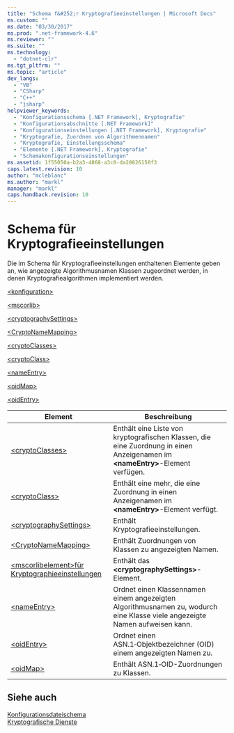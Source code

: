 ```yaml
---
title: "Schema f&#252;r Kryptografieeinstellungen | Microsoft Docs"
ms.custom: ""
ms.date: "03/30/2017"
ms.prod: ".net-framework-4.6"
ms.reviewer: ""
ms.suite: ""
ms.technology: 
  - "dotnet-clr"
ms.tgt_pltfrm: ""
ms.topic: "article"
dev_langs: 
  - "VB"
  - "CSharp"
  - "C++"
  - "jsharp"
helpviewer_keywords: 
  - "Konfigurationsschema [.NET Framework], Kryptografie"
  - "Konfigurationsabschnitte [.NET Framework]"
  - "Konfigurationseinstellungen [.NET Framework], Kryptografie"
  - "Kryptografie, Zuordnen von Algorithmennamen"
  - "Kryptografie, Einstellungsschema"
  - "Elemente [.NET Framework], Kryptografie"
  - "Schemakonfigurationseinstellungen"
ms.assetid: 1f55050a-b2a3-4868-a3c0-da20826150f3
caps.latest.revision: 10
author: "mcleblanc"
ms.author: "markl"
manager: "markl"
caps.handback.revision: 10
---
```

# Schema f&#252;r Kryptografieeinstellungen
Die im Schema für Kryptografieeinstellungen enthaltenen Elemente geben an, wie angezeigte Algorithmusnamen Klassen zugeordnet werden, in denen Kryptografiealgorithmen implementiert werden.  
  
 [\<konfiguration\>](../../../../../docs/framework/configure-apps/file-schema/configuration-element.md)  
  
 [\<mscorlib\>](../../../../../docs/framework/configure-apps/file-schema/cryptography/mscorlib-element-for-cryptography-settings.md)  
  
 [\<cryptographySettings\>](../../../../../docs/framework/configure-apps/file-schema/cryptography/cryptographysettings-element.md)  
  
 [\<CryptoNameMapping\>](../../../../../docs/framework/configure-apps/file-schema/cryptography/cryptonamemapping-element.md)  
  
 [\<cryptoClasses\>](../../../../../docs/framework/configure-apps/file-schema/cryptography/cryptoclasses-element.md)  
  
 [\<cryptoClass\>](../../../../../docs/framework/configure-apps/file-schema/cryptography/cryptoclass-element.md)  
  
 [\<nameEntry\>](../../../../../docs/framework/configure-apps/file-schema/cryptography/nameentry-element.md)  
  
 [\<oidMap\>](../../../../../docs/framework/configure-apps/file-schema/cryptography/oidmap-element.md)  
  
 [\<oidEntry\>](../../../../../docs/framework/configure-apps/file-schema/cryptography/oidentry-element.md)  
  
|Element|**Beschreibung**|  
|-------------|----------------------|  
|[\<cryptoClasses\>](../../../../../docs/framework/configure-apps/file-schema/cryptography/cryptoclasses-element.md)|Enthält eine Liste von kryptografischen Klassen, die eine Zuordnung in einen Anzeigenamen im **\<nameEntry\>**\-Element verfügen.|  
|[\<cryptoClass\>](../../../../../docs/framework/configure-apps/file-schema/cryptography/cryptoclass-element.md)|Enthält eine mehr, die eine Zuordnung in einen Anzeigenamen im **\<nameEntry\>**\-Element verfügt.|  
|[\<cryptographySettings\>](../../../../../docs/framework/configure-apps/file-schema/cryptography/cryptographysettings-element.md)|Enthält Kryptografieeinstellungen.|  
|[\<CryptoNameMapping\>](../../../../../docs/framework/configure-apps/file-schema/cryptography/cryptonamemapping-element.md)|Enthält Zuordnungen von Klassen zu angezeigten Namen.|  
|[\<mscorlibelement\>für Kryptographieeinstellungen](../../../../../docs/framework/configure-apps/file-schema/cryptography/mscorlib-element-for-cryptography-settings.md)|Enthält das **\<cryptographySettings\>**\-Element.|  
|[\<nameEntry\>](../../../../../docs/framework/configure-apps/file-schema/cryptography/nameentry-element.md)|Ordnet einen Klassennamen einem angezeigten Algorithmusnamen zu, wodurch eine Klasse viele angezeigte Namen aufweisen kann.|  
|[\<oidEntry\>](../../../../../docs/framework/configure-apps/file-schema/cryptography/oidentry-element.md)|Ordnet einen ASN.1‑Objektbezeichner \(OID\) einem angezeigten Namen zu.|  
|[\<oidMap\>](../../../../../docs/framework/configure-apps/file-schema/cryptography/oidmap-element.md)|Enthält ASN.1‑OID\-Zuordnungen zu Klassen.|  
  
## Siehe auch  
 [Konfigurationsdateischema](../../../../../docs/framework/configure-apps/file-schema/index.md)   
 [Kryptografische Dienste](../../../../../docs/standard/security/cryptographic-services.md)